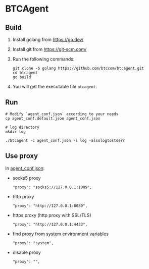 # BTCAgent

## Build

1. Install golang from https://go.dev/

2. Install git from https://git-scm.com/

3. Run the following commands:
   ```
   git clone -b golang https://github.com/btccom/btcagent.git
   cd btcagent
   go build
   ```

4. You will get the executable file `btcagent`.

## Run

```
# Modify `agent_conf.json` according to your needs
cp agent_conf.default.json agent_conf.json

# log directory
mkdir log

./btcagent -c agent_conf.json -l log -alsologtostderr
```

## Use proxy

In [agent_conf.json](agent_conf.default.json):

* socks5 proxy
   ```
   "proxy": "socks5://127.0.0.1:1089",
   ```
* http proxy
   ```
   "proxy": "http://127.0.0.1:8089",
   ```
* https proxy (http proxy with SSL/TLS)
   ```
   "proxy": "http://127.0.0.1:4433",
   ```
* find proxy from system environment variables
   ```
   "proxy": "system",
   ```
* disable proxy
   ```
   "proxy": "",
   ```
